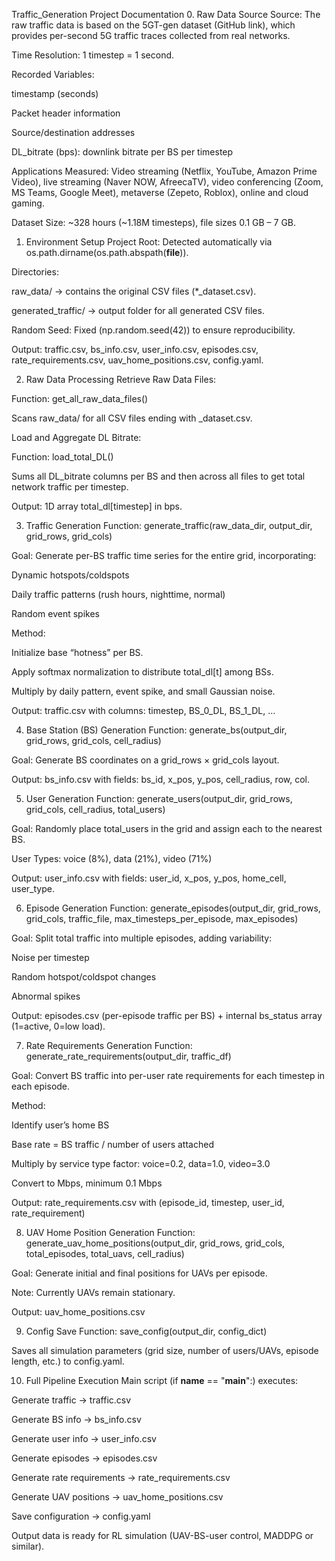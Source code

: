 Traffic_Generation Project Documentation
0. Raw Data Source
Source: The raw traffic data is based on the 5GT-gen dataset (GitHub link), which provides per-second 5G traffic traces collected from real networks.

Time Resolution: 1 timestep = 1 second.

Recorded Variables:

timestamp (seconds)

Packet header information

Source/destination addresses

DL_bitrate (bps): downlink bitrate per BS per timestep

Applications Measured: Video streaming (Netflix, YouTube, Amazon Prime Video), live streaming (Naver NOW, AfreecaTV), video conferencing (Zoom, MS Teams, Google Meet), metaverse (Zepeto, Roblox), online and cloud gaming.

Dataset Size: ~328 hours (~1.18M timesteps), file sizes 0.1 GB – 7 GB.

1. Environment Setup
Project Root: Detected automatically via os.path.dirname(os.path.abspath(__file__)).

Directories:

raw_data/ → contains the original CSV files (*_dataset.csv).

generated_traffic/ → output folder for all generated CSV files.

Random Seed: Fixed (np.random.seed(42)) to ensure reproducibility.

Output: traffic.csv, bs_info.csv, user_info.csv, episodes.csv, rate_requirements.csv, uav_home_positions.csv, config.yaml.

2. Raw Data Processing
Retrieve Raw Data Files:

Function: get_all_raw_data_files()

Scans raw_data/ for all CSV files ending with _dataset.csv.

Load and Aggregate DL Bitrate:

Function: load_total_DL()

Sums all DL_bitrate columns per BS and then across all files to get total network traffic per timestep.

Output: 1D array total_dl[timestep] in bps.

3. Traffic Generation
Function: generate_traffic(raw_data_dir, output_dir, grid_rows, grid_cols)

Goal: Generate per-BS traffic time series for the entire grid, incorporating:

Dynamic hotspots/coldspots

Daily traffic patterns (rush hours, nighttime, normal)

Random event spikes

Method:

Initialize base “hotness” per BS.

Apply softmax normalization to distribute total_dl[t] among BSs.

Multiply by daily pattern, event spike, and small Gaussian noise.

Output: traffic.csv with columns: timestep, BS_0_DL, BS_1_DL, …

4. Base Station (BS) Generation
Function: generate_bs(output_dir, grid_rows, grid_cols, cell_radius)

Goal: Generate BS coordinates on a grid_rows × grid_cols layout.

Output: bs_info.csv with fields: bs_id, x_pos, y_pos, cell_radius, row, col.

5. User Generation
Function: generate_users(output_dir, grid_rows, grid_cols, cell_radius, total_users)

Goal: Randomly place total_users in the grid and assign each to the nearest BS.

User Types: voice (8%), data (21%), video (71%)

Output: user_info.csv with fields: user_id, x_pos, y_pos, home_cell, user_type.

6. Episode Generation
Function: generate_episodes(output_dir, grid_rows, grid_cols, traffic_file, max_timesteps_per_episode, max_episodes)

Goal: Split total traffic into multiple episodes, adding variability:

Noise per timestep

Random hotspot/coldspot changes

Abnormal spikes

Output: episodes.csv (per-episode traffic per BS) + internal bs_status array (1=active, 0=low load).

7. Rate Requirements Generation
Function: generate_rate_requirements(output_dir, traffic_df)

Goal: Convert BS traffic into per-user rate requirements for each timestep in each episode.

Method:

Identify user’s home BS

Base rate = BS traffic / number of users attached

Multiply by service type factor: voice=0.2, data=1.0, video=3.0

Convert to Mbps, minimum 0.1 Mbps

Output: rate_requirements.csv with (episode_id, timestep, user_id, rate_requirement)

8. UAV Home Position Generation
Function: generate_uav_home_positions(output_dir, grid_rows, grid_cols, total_episodes, total_uavs, cell_radius)

Goal: Generate initial and final positions for UAVs per episode.

Note: Currently UAVs remain stationary.

Output: uav_home_positions.csv

9. Config Save
Function: save_config(output_dir, config_dict)

Saves all simulation parameters (grid size, number of users/UAVs, episode length, etc.) to config.yaml.

10. Full Pipeline Execution
Main script (if __name__ == "__main__":) executes:

Generate traffic → traffic.csv

Generate BS info → bs_info.csv

Generate user info → user_info.csv

Generate episodes → episodes.csv

Generate rate requirements → rate_requirements.csv

Generate UAV positions → uav_home_positions.csv

Save configuration → config.yaml

Output data is ready for RL simulation (UAV-BS-user control, MADDPG or similar).
